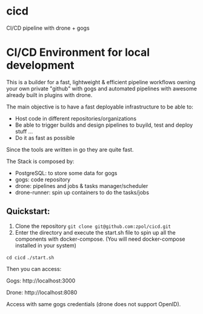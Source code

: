 # cicd
CI/CD pipeline with drone + gogs


# CI/CD Environment for local development

This is a builder for a fast, lightweight & efficient pipeline workflows owning your own private "github" with gogs and automated pipelines with awesome already built in plugins with drone.

The main objective is to have a fast deployable infrastructure to be able to: 

* Host code in different repositories/organizations
* Be able to trigger builds and design pipelines to buyild, test and deploy stuff ... 
* Do it as fast as possible


Since the tools are written in go they are quite fast.

The Stack is composed by: 

* PostgreSQL: to store some data for gogs
* gogs: code repository 
* drone: pipelines and jobs & tasks manager/scheduler
* drone-runner: spin up containers to do the tasks/jobs


## Quickstart: 

1. Clone the repository `git clone git@github.com:zpol/cicd.git`
2. Enter the directory and execute the start.sh file to spin up all the components with docker-compose. (You will need docker-compose installed in your system)

`cd cicd`
`./start.sh`

Then you can access: 

Gogs: http://localhost:3000 

<screenshot config gogs>
<screenshot gogs user + repo created>

Drone: http://localhost:8080

Access with same gogs credentials (drone does not support OpenID).
